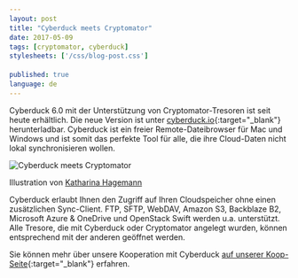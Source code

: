 ```yaml
---
layout: post
title: "Cyberduck meets Cryptomator"
date: 2017-05-09
tags: [cryptomator, cyberduck]
stylesheets: ['/css/blog-post.css']

published: true
language: de
---
```

Cyberduck 6.0 mit der Unterstützung von Cryptomator-Tresoren ist seit heute erhältlich. Die neue Version ist unter [cyberduck.io](https://cyberduck.io/){:target="_blank"} herunterladbar. Cyberduck ist ein freier Remote-Dateibrowser für Mac und Windows und ist somit das perfekte Tool für alle, die ihre Cloud-Daten nicht lokal synchronisieren wollen.

<div class="img-caption">
  <img class="img-responsive img-rounded" src="/img/coop/cyberduck-banner.jpg" srcset="/img/coop/cyberduck-banner.jpg 1x, /img/coop/cyberduck-banner@2x.jpg 2x" alt="Cyberduck meets Cryptomator"/>
  <p>Illustration von <a href="http://ktoons.org/" target="_blank">Katharina Hagemann</a></p>
</div>

Cyberduck erlaubt Ihnen den Zugriff auf Ihren Cloudspeicher ohne einen zusätzlichen Sync-Client. FTP, SFTP, WebDAV, Amazon S3, Backblaze B2, Microsoft Azure & OneDrive und OpenStack Swift werden u.a. unterstützt. Alle Tresore, die mit Cyberduck oder Cryptomator angelegt wurden, können entsprechend mit der anderen geöffnet werden.

Sie können mehr über unsere Kooperation mit Cyberduck [auf unserer Koop-Seite](https://cryptomator.org/coop/cyberduck_de.html){:target="_blank"} erfahren.
